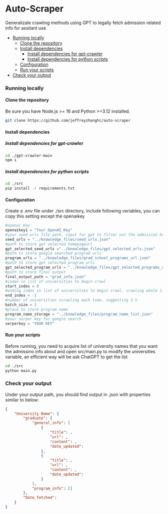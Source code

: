# Auto-Scraper <!-- omit from toc -->

Generalizale crawling methods using GPT to legally fetch admission related info for assitant use



- [Running locally](#running-locally)
  - [Clone the repository](#clone-the-repository)
  - [Install dependencies](#install-dependencies)
    - [Install dependencies for gpt-crawler](#Install-dependencies-for-gpt-crawler)
    - [Install dependencies for python scripts](#Install-dependencies-for-python-scripts)
  - [Configuration](#configuration)
  - [Run your scripts](#run-your-scripts)
- [Check your output](#check-your-output)
  

### Running locally

#### Clone the repository

Be sure you have Node.js >= 16 and Python >=3.12 installed.


```sh
git clone https://github.com/jeffreyzhanghc/auto-scraper
```

#### Install dependencies

##### Install dependencies for gpt-crawler

```sh
cd ./gpt-crawler-main
npm i
```

##### Install dependencies for python scripts

```sh
cd ./src
pip install -r requirements.txt
```


#### Configuration
Create a .env file under ./src directory, include following variables, you can copy this setting except the openaikey
```python
#openai Key
openaikey1 = "Your_OpenAI_Key"
#your seed urls file path, input for gpt to filter out the admission homepage
seed_urls = "../knowledge_files/seed_urls.json"
#path to store gpt selected homepageurl
gpt_selected_seed_urls ="../knowledge_files/gpt_selected_urls.json"
#path to store google searched program urls
program_urls = "../knowledge_files/grad_school_programs_url.json"
#path to store gpt selected program urls
gpt_selected_program_urls = "../knowledge_files/gpt_selected_programs_url.json"
#path to store final output
final_output_path = "grad_info.json"
#index in list of universities to begin crawl
start_index = 0
#ending index in list of universities to begin crawl, crawling whole list if -1
end_index = -1
#number of universities scrawling each time, suggesting 2-5
batch_size = 2
#place to store program name
program_name_storage = "../knowledge_files/program_name_list.json"
#your serper key for google search
serperkey = "YOUR KEY"
```

#### Run your scripts
Before running, you need to acquire list of university names that you want the admissino info about and open src/main.py to modify the universities variable, an efficient way will be ask ChatGPT to get the list
```sh
cd ./src
python main.py
```

### Check your output
Under your output path, you should find output in .json with properties similar to below:
```json
{
    "University Name": {
        "graduate": {
            "general_info": [
                {
                    "title": ,
                    "url": ,
                    "content": ,
                    "date_updated": 
                },
                {
                    "title": ,
                    "url": ,
                    "content": ,
                    "date_updated": 
                }
            ],
            "program_info": []
        },
        "Date_fetched": 
    }
}

```